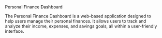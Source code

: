 Personal Finance Dashboard

The Personal Finance Dashboard is a web-based application designed to help users manage their personal finances. It allows users to track and analyze their income, expenses, and savings goals, all within a user-friendly interface.
